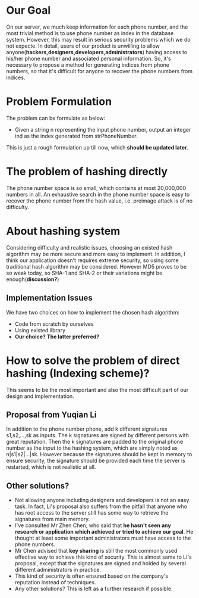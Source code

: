 

# Our Goal #
On our server, we much keep information for each phone number, and the most trivial method is to use phone number as index in the database system. However, this may result in serious security problems which we do not expecte. In detail, users of our product is unwilling to allow anyone(**hackers,designers,developers,administrators**) having access to his/her phone number and associated personal information. So, it's necessary to propose a method for generating indices from phone numbers, so that it's difficult for anyone to recover the phone numbers from indices.

# Problem Formulation #
The problem can be formulate as below:

  * Given a string n representing the input phone number, output an integer ind as the index generated from strPhoneNumber.

This is just a rough formulation up till now, which **should be updated later**.

# The problem of hashing directly #
The phone number space is so small, which contains at most 20,000,000 numbers in all. An exhaustive search in the phone number space is easy to recover the phone number from the hash value, i.e. preimage attack is of no difficulty.

# About hashing system #
Considering difficulty and realistic issues, choosing an existed hash algorithm may be more secure and more easy to implement. In addition, I think our application doesn't requires extreme security, so using some traditional hash algorithm may be considered. However MD5 proves to be so weak today, so SHA-1 and SHA-2 or their variations might be enough(**discussion?**)

## Implementation Issues ##
We have two choices on how to implement the chosen hash algorithm:
  * Code from scratch by ourselves
  * Using existed library
  * **Our choice? The latter preferred?**


# How to solve the problem of direct hashing (Indexing scheme)? #
This seems to be the most important and also the most difficult part of our design and implementation.

## Proposal from Yuqian Li ##
In addition to the phone number phone, add k different signatures s1,s2,...,sk as inputs. The k signatures are signed by different persons with great reputation. Then the k signatures are padded to the original phone number as the input to the hashing system, which are simply noted as n|s1|s2|...|sk. However because the signatures should be kept in memory to ensure security, the signature should be provided each time the server is restarted, which is not realistic at all.

## Other solutions? ##
  * Not allowing anyone including designers and developers is not an easy task. In fact, Li's proposal also suffers from the pitfall that anyone who has root access to the server still has some way to retrieve the signatures from main memory.
  * I've consulted Mr Zhen Chen, who said that **he hasn't seen any research or application which achieved or tried to achieve our goal**. He thought at least some important administrators must have access to the phone numbers.
  * Mr Chen advised that **key sharing** is still the most commonly used effective way to achieve this kind of security. This is almost same to Li's proposal, except that the signatures are signed and holded by several different administrators in practice.
  * This kind of security is often ensured based on the company's reputation instead of techniques.
  * Any other solutions? This is left as a further research if possible.